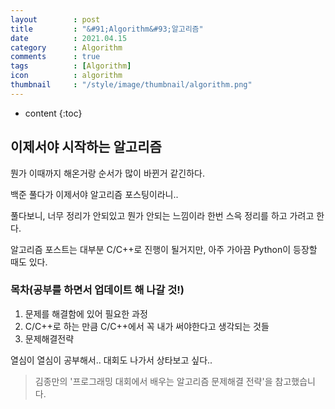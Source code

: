 ```yaml
---
layout        : post
title         : "&#91;Algorithm&#93;알고리즘"
date          : 2021.04.15
category      : Algorithm
comments      : true
tags          : [Algorithm]
icon          : algorithm
thumbnail     : "/style/image/thumbnail/algorithm.png"
---
```


* content
{:toc}

## 이제서야 시작하는 알고리즘

뭔가 이때까지 해온거랑 순서가 많이 바뀐거 같긴하다.

백준 풀다가 이제서야 알고리즘 포스팅이라니..

풀다보니, 너무 정리가 안되있고 뭔가 안되는 느낌이라 한번 스윽 정리를 하고 가려고 한다.


알고리즘 포스트는 대부분 C/C++로 진행이 될거지만, 아주 가아끔 Python이 등장할 때도 있다.


### 목차(공부를 하면서 업데이트 해 나갈 것!)

1. 문제를 해결함에 있어 필요한 과정
2. C/C++로 하는 만큼 C/C++에서 꼭 내가 써야한다고 생각되는 것들
3. 문제해결전략


열심이 열심이 공부해서.. 대회도 나가서 상타보고 싶다..

> 김종만의 '프로그래밍 대회에서 배우는 알고리즘 문제해결 전략'을 참고했습니다.